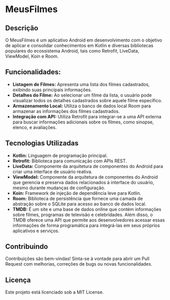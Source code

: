 # MeusFilmes
## Descrição
O MeusFilmes é um aplicativo Android em desenvolvimento com o objetivo de aplicar e consolidar conhecimentos em  Kotlin e diversas bibliotecas populares do ecossistema Android, tais como Retrofit, LiveData, ViewModel, Koin e Room.

## Funcionalidades:
* **Listagem de Filmes:** Apresenta uma lista dos filmes cadastrados, exibindo suas principais informações.
* **Detalhes do Filme:** Ao selecionar um filme da lista, o usuário pode visualizar todos os detalhes cadastrados sobre aquele filme específico.
* **Armazenamento Local:** Utiliza o banco de dados local Room para armazenar as informações dos filmes cadastrados.
* **Integração com API:** Utiliza Retrofit para integrar-se a uma API externa para buscar informações adicionais sobre os filmes, como sinopse, elenco, e avaliações.

## Tecnologias Utilizadas
* **Kotlin:** Linguagem de programação principal.
* **Retrofit:** Biblioteca para comunicação com APIs REST.
* **LiveData:** Componente da arquitetura de componentes do Android para criar uma interface de usuário reativa.
* **ViewModel:** Componente da arquitetura de componentes do Android que gerencia e preserva dados relacionados à interface do usuário, mesmo durante mudanças de configuração.
* **Koin:** Framework de injeção de dependência leve para Kotlin.
* **Room:** Biblioteca de persistência que fornece uma camada de abstração sobre o SQLite para acesso ao banco de dados local.
* **TMDB:** É um site e uma base de dados online que contém informações sobre filmes, programas de televisão e celebridades. Além disso, o TMDB oferece uma API que permite aos desenvolvedores acessar essas informações de forma programática para integrá-las em seus próprios aplicativos e serviços.

## Contribuindo
Contribuições são bem-vindas! Sinta-se à vontade para abrir um Pull Request com melhorias, correções de bugs ou novas funcionalidades.

## Licença
Este projeto está licenciado sob a MIT License.
